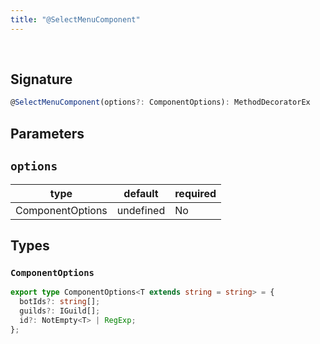 ```yaml
---
title: "@SelectMenuComponent"
---
```


<br/>

## Signature

```ts
@SelectMenuComponent(options?: ComponentOptions): MethodDecoratorEx
```

## Parameters

## `options`
| type      | default | required |
| --------- | ------- | -------- |
| ComponentOptions | undefined    | No      |

## Types

### `ComponentOptions`

```ts
export type ComponentOptions<T extends string = string> = {
  botIds?: string[];
  guilds?: IGuild[];
  id?: NotEmpty<T> | RegExp;
};
```